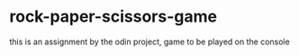 # rock-paper-scissors-game
this is an assignment by the odin project, game to be played on the console
